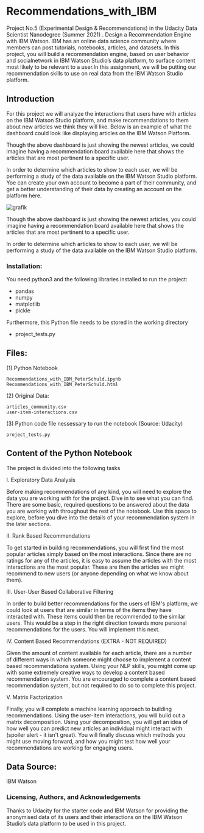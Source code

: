 # Recommendations_with_IBM
Project No.5 (Experimental Design & Recommendations) in the Udacity Data Scientist Nanodegree (Summer 2021) . Design a Recommendation Engine with IBM Watson. IBM has an online data science community where members can post tutorials, notebooks, articles, and datasets. In this project, you will build a recommendation engine, based on user behavior and socialnetwork in IBM Watson Studio’s data platform, to surface content most likely to be relevant to a user.In this assignment, we will be putting our recommendation skills to use on real data from the IBM Watson Studio platform. 


## Introduction

For this project we will analyze the interactions that users have with articles on the IBM Watson Studio platform, and make recommendations to them about new articles we think they will like. Below is an example of what the dashboard could look like displaying articles on the IBM Watson Platform.

Though the above dashboard is just showing the newest articles, we could imagine having a recommendation board available here that shows the articles that are most pertinent to a specific user.

In order to determine which articles to show to each user, we will be performing a study of the data available on the IBM Watson Studio platform. Yoe can create your own account to become a part of their community, and get a better understanding of their data by creating an account on the platform here.


![grafik](https://user-images.githubusercontent.com/59873708/122260801-35b60d00-cec3-11eb-95b8-847480bf879d.png)

Though the above dashboard is just showing the newest articles, you could imagine having a recommendation board available here that shows the articles that are most pertinent to a specific user.

In order to determine which articles to show to each user, we will be performing a study of the data available on the IBM Watson Studio platform. 



### Installation:
You need python3 and the following libraries installed to run the project:

- pandas 
- numpy 
- matplotlib 
- pickle

Furthermore, this Python file needs to be stored in the working directory  
- project_tests.py



## Files:

(1) Python Notebook  

    Recommendations_with_IBM_PeterSchuld.ipynb
    Recommendations_with_IBM_PeterSchuld.html
    
(2) Original Data:    

    articles_community.csv
    user-item-interactions.csv
    
(3) Python code file nessessary to run the notebook (Source: Udacity) 

    project_tests.py



## Content of the Python Notebook 

The project is divided into the following tasks

I. Exploratory Data Analysis

Before making recommendations of any kind, you will need to explore the data you are working with for the project. Dive in to see what you can find. There are some basic, required questions to be answered about the data you are working with throughout the rest of the notebook. Use this space to explore, before you dive into the details of your recommendation system in the later sections.

II. Rank Based Recommendations

To get started in building recommendations, you will first find the most popular articles simply based on the most interactions. Since there are no ratings for any of the articles, it is easy to assume the articles with the most interactions are the most popular. These are then the articles we might recommend to new users (or anyone depending on what we know about them).

III. User-User Based Collaborative Filtering

In order to build better recommendations for the users of IBM's platform, we could look at users that are similar in terms of the items they have interacted with. These items could then be recommended to the similar users. This would be a step in the right direction towards more personal recommendations for the users. You will implement this next.

IV. Content Based Recommendations (EXTRA - NOT REQUIRED)

Given the amount of content available for each article, there are a number of different ways in which someone might choose to implement a content based recommendations system. Using your NLP skills, you might come up with some extremely creative ways to develop a content based recommendation system. You are encouraged to complete a content based recommendation system, but not required to do so to complete this project.

V. Matrix Factorization

Finally, you will complete a machine learning approach to building recommendations. Using the user-item interactions, you will build out a matrix decomposition. Using your decomposition, you will get an idea of how well you can predict new articles an individual might interact with (spoiler alert - it isn't great). You will finally discuss which methods you might use moving forward, and how you might test how well your recommendations are working for engaging users.


## Data Source:

IBM Watson



### Licensing, Authors, and Acknowledgements

Thanks to Udacity for the starter code and IBM Watson for providing the anonymised data of its users and their interactions on the IBM Watson Studio’s data platform to be used in this project.
